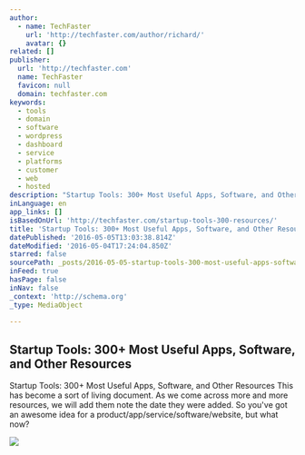 ```yaml
---
author:
  - name: TechFaster
    url: 'http://techfaster.com/author/richard/'
    avatar: {}
related: []
publisher:
  url: 'http://techfaster.com'
  name: TechFaster
  favicon: null
  domain: techfaster.com
keywords:
  - tools
  - domain
  - software
  - wordpress
  - dashboard
  - service
  - platforms
  - customer
  - web
  - hosted
description: "Startup Tools: 300+ Most Useful Apps, Software, and Other Resources This has become a sort of living document. As we come across more and more resources, we will add them note the date they were added. So you've got an awesome idea for a product/app/service/software/website, but what now?"
inLanguage: en
app_links: []
isBasedOnUrl: 'http://techfaster.com/startup-tools-300-resources/'
title: 'Startup Tools: 300+ Most Useful Apps, Software, and Other Resources'
datePublished: '2016-05-05T13:03:38.814Z'
dateModified: '2016-05-04T17:24:04.850Z'
starred: false
sourcePath: _posts/2016-05-05-startup-tools-300-most-useful-apps-software-and-other-re.md
inFeed: true
hasPage: false
inNav: false
_context: 'http://schema.org'
_type: MediaObject

---
```

<article style=""><h1>Startup Tools: 300+ Most Useful Apps, Software, and Other Resources</h1><p>Startup Tools: 300+ Most Useful Apps, Software, and Other Resources This has become a sort of living document. As we come across more and more resources, we will add them note the date they were added. So you've got an awesome idea for a product/app/service/software/website, but what now?</p><img src="http://techfaster.com/wp-content/uploads/2016/01/tflogo-small.png" /></article>